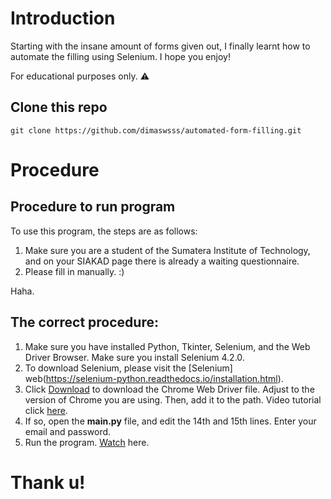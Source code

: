 # Introduction
Starting with the insane amount of forms given out, I finally learnt how to automate the filling using Selenium. I hope you enjoy!

For educational purposes only. ⚠

## Clone this repo

```git
git clone https://github.com/dimaswsss/automated-form-filling.git
```

# Procedure
## Procedure to run program
To use this program, the steps are as follows:
1. Make sure you are a student of the Sumatera Institute of Technology, and on your SIAKAD page there is already a waiting questionnaire.
2. Please fill in manually. :)

Haha.


## The correct procedure:
1. Make sure you have installed Python, Tkinter, Selenium, and the Web Driver Browser. Make sure you install Selenium 4.2.0.
2. To download Selenium, please visit the [Selenium] web(https://selenium-python.readthedocs.io/installation.html). 
3. Click [Download](https://sites.google.com/chromium.org/driver/) to download the Chrome Web Driver file. Adjust to the version of Chrome you are using. Then, add it to the path. Video tutorial click [here](https://www.youtube.com/watch?v=hoHg8BPbeuM).
4. If so, open the **main.py** file, and edit the 14th and 15th lines. Enter your email and password.
5. Run the program. [Watch](https://www.youtube.com/watch?v=OfhPiW4tThI) here.

# Thank u!
